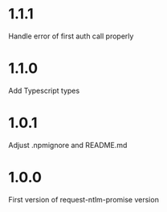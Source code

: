 # 1.1.1

Handle error of first auth call properly

# 1.1.0

Add Typescript types

# 1.0.1

Adjust .npmignore and README.md

# 1.0.0

First version of request-ntlm-promise version
